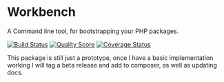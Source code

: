 # Workbench
A  Command line tool, for bootstrapping your PHP packages.

[![Build Status](https://img.shields.io/travis/packedge/workbench/master.svg?style=flat-square)](https://travis-ci.org/packedge/workbench)
[![Quality Score](https://img.shields.io/scrutinizer/g/packedge/workbench.svg?style=flat-square)](https://scrutinizer-ci.com/g/packedge/workbench)
[![Coverage Status](https://img.shields.io/scrutinizer/coverage/g/packedge/workbench.svg?style=flat-square)](https://scrutinizer-ci.com/g/packedge/workbench/code-structure)

This package is still just a prototype, once I have a basic implementation working I will tag a beta release and add to composer, as well as updating docs.
